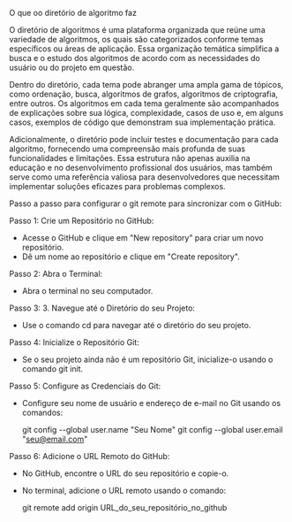 O que oo diretório de algoritmo faz

O diretório de algoritmos é uma plataforma organizada que reúne uma variedade de algoritmos, os quais são categorizados conforme temas específicos ou áreas de aplicação. Essa organização temática simplifica a busca e o estudo dos algoritmos de acordo com as necessidades do usuário ou do projeto em questão.

Dentro do diretório, cada tema pode abranger uma ampla gama de tópicos, como ordenação, busca, algoritmos de grafos, algoritmos de criptografia, entre outros. Os algoritmos em cada tema geralmente são acompanhados de explicações sobre sua lógica, complexidade, casos de uso e, em alguns casos, exemplos de código que demonstram sua implementação prática.

Adicionalmente, o diretório pode incluir testes e documentação para cada algoritmo, fornecendo uma compreensão mais profunda de suas funcionalidades e limitações. Essa estrutura não apenas auxilia na educação e no desenvolvimento profissional dos usuários, mas também serve como uma referência valiosa para desenvolvedores que necessitam implementar soluções eficazes para problemas complexos.

Passo a passo para configurar o git remote para sincronizar com o GitHub:

Passo 1: Crie um Repositório no GitHub:
   - Acesse o GitHub e clique em "New repository" para criar um novo repositório.
   - Dê um nome ao repositório e clique em "Create repository".

Passo 2: Abra o Terminal:
   - Abra o terminal no seu computador.

Passo 3: 3. Navegue até o Diretório do seu Projeto:
   - Use o comando cd para navegar até o diretório do seu projeto.

Passo 4: Inicialize o Repositório Git:
   - Se o seu projeto ainda não é um repositório Git, inicialize-o usando o comando git init.

Passo 5: Configure as Credenciais do Git:
   - Configure seu nome de usuário e endereço de e-mail no Git usando os comandos:
     
     git config --global user.name "Seu Nome"
     git config --global user.email "seu@email.com"

Passo 6: Adicione o URL Remoto do GitHub:
   - No GitHub, encontre o URL do seu repositório e copie-o.
   - No terminal, adicione o URL remoto usando o comando:
     
     git remote add origin URL_do_seu_repositório_no_github

